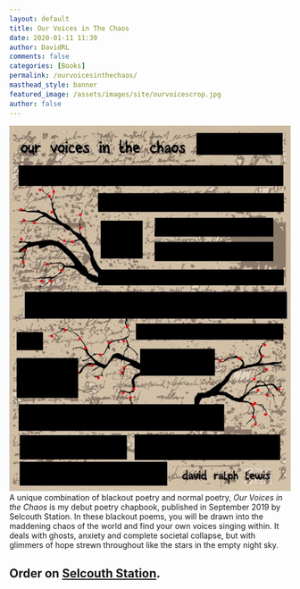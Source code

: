 ```yaml
---
layout: default
title: Our Voices in The Chaos
date: 2020-01-11 11:39
author: DavidRL
comments: false
categories: [Books]
permalink: /ourvoicesinthechaos/
masthead_style: banner
featured_image: /assets/images/site/ourvoicescrop.jpg
author: false
---
```

<div class="container">
<div class="row">
<div class="col-md-4 col-sm-12">
<img src="/assets/images/site/ourvoices.jpg" class="img-fluid" alt="Our Voices in the chaos cover">

</div>
<div class="col-md-8 col-sm-12">
A unique combination of blackout poetry and normal poetry, <em>Our Voices in the Chaos</em> is my debut poetry chapbook, published in September 2019 by Selcouth Station. In these blackout poems, you will be drawn into the maddening chaos of the world and find your own voices singing within. It deals with ghosts, anxiety and complete societal collapse, but with glimmers of hope strewn throughout like the stars in the empty night sky.
<h2>Order on <a href="https://www.selcouthstation.com/product-page/our-voices-in-the-chaos">Selcouth Station</a>.</h2>
</div>
</div>
</div>

